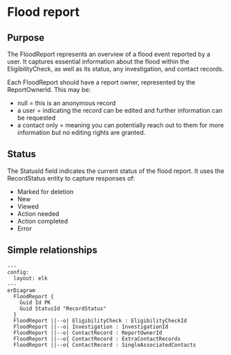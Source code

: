 # Flood report

## Purpose

The FloodReport represents an overview of a flood event reported by a user.
It captures essential information about the flood within the EligibilityCheck, as well as its status, any investigation, and contact records.

Each FloodReport should have a report owner, represented by the ReportOwnerId. This may be:
- null = this is an anonymous record
- a user = indicating the record can be edited and further information can be requested
- a contact only = meaning you can potentially reach out to them for more information but no editing rights are granted.

## Status
The StatusId field indicates the current status of the flood report.
It uses the RecordStatus entity to capture responses of:
- Marked for deletion
- New
- Viewed
- Action needed
- Action completed
- Error

## Simple relationships

```mermaid
---
config:
  layout: elk
---
erDiagram
  FloodReport {
    Guid Id PK
    Guid StatusId "RecordStatus"
  }
  FloodReport ||--o| EligibilityCheck : EligibilityCheckId
  FloodReport ||--o| Investigation : InvestigationId
  FloodReport ||--o| ContactRecord : ReportOwnerId
  FloodReport ||--o{ ContactRecord : ExtraContactRecords
  FloodReport ||--o{ ContactRecord : SingleAssociatedContacts
```
